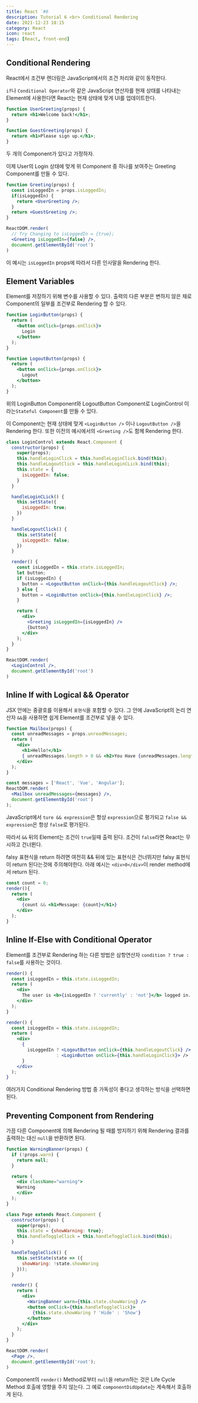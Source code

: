 ```yaml
---
title: React `#6
description: Tutorial 6 <br> Conditional Rendering
date: 2021-12-23 18:15
category: React
icon: react
tags: [React, front-end]
---
```


## Conditional Rendering

React에서 조건부 렌더링은 JavaScript에서의 조건 처리와 같이 동작한다.

`if`나 `Conditional Operator`와 같은 JavaScript 연산자를 현재 상태를 나타내는 Element에 사용한다면 React는 현재 상태에 맞게 UI를 업데이트한다.

```jsx
function UserGreeting(props) {
  return <h1>Welcome back!</h1>;
}

function GuestGreeting(props) {
  return <h1>Please sign up.</h1>;
}
```

두 개의 Component가 있다고 가정하자.

이제 User의 Login 상태에 맞게 위 Component 중 하나를 보여주는 Greeting Component를 만들 수 있다.

```jsx
function Greeting(props) {
  const isLoggedIn = props.isLoggedIn;
  if(isLoggedIn) {
    return <UserGreeting />;
  }
  return <GuestGreeting />;
}

ReactDOM.render(
  // Try Changing to isLoggedIn = {true};
  <Greeting isLoggedIn={false} />,
  document.getElementById('root')
)
```

이 예시는 `isLoggedIn` props에 따라서 다른 인사말을 Rendering 한다.

## Element Variables

Element를 저장하기 위해 변수를 사용할 수 있다. 출력의 다른 부분은 변하지 않은 채로 Component의 일부를 조건부로 Rendering 할 수 있다.

```jsx
function LoginButton(props) {
  return (
    <button onClick={props.onClick}>
      Login
    </button>
  );
}

function LogoutButton(props) {
  return (
    <button onClick={props.onClick}>
      Logout
    </button>
  );
}
```
위의 LoginButton Component와 LogoutButton Component로 LoginControl 이라는`Stateful Component`를 만들 수 있다.

이 Component는 현재 상태에 맞게 `<LoginButton />` 이나 `LogoutButton />`을 Rendering 한다. 또한 이전의 예시에서의 `<Greeting />`도 함께 Rendering 한다.

```jsx
class LoginControl extends React.Component {
  constructor(props) {
    super(props);
    this.handleLoginClick = this.handleLoginClick.bind(this);
    this.handleLogoutClick = this.handleLoginCLick.bind(this);
    this.state = {
      isLoggedIn: false;
    }
  }

  handleLoginCLick() {
    this.setState({
      isLoggedIn: true;
    })
  }

  handleLogoutClick() {
    this.setState({
      isLoggedIn: false;
    })
  }

  render() {
    const isLoggedIn = this.state.isLoggedIn;
    let button;
    if (isLoggedIn) {
      button = <LogoutButton onClick={this.handleLogoutClick} />;
    } else {
      button = <LoginButton onClick={this.handleLoginClick} />;
    }

    return (
      <div>
        <Greeting isLoggedIn={isLoggedIn} />
        {button}
      </div>
    );
  }
}

ReactDOM.render(
  <LoginControl />,
  document.getElementById('root')
)
```

## Inline If with Logical && Operator

JSX 안에는 중괄호를 이용해서 `표현식`을 포함할 수 있다. 그 안에 JavaScript의 논리 연산자 `&&`을 사용하면 쉽게 Element를 조건부로 넣을 수 있다.

```jsx
function Mailbox(props) {
  const unreadMessages = props.unreadMessages;
  return (
    <div>
      <h1>Hello!</h1>
      { unreadMessages.length > 0 && <h2>You Have {unreadMessages.length} unread messages.</h2> }
    </div>
  );
}

const messages = ['React', 'Vue', 'Angular'];
ReactDOM.render(
  <Mailbox unreadMessages={messages} />,
  document.getElementById('root')
);
```

JavaScript에서 `ture && expression`은 항상 `expression`으로 평가되고 `false && expression`은 항상 `false`로 평가된다.

따라서 `&&` 뒤의 Element는 조건이 `true`일때 출력 된다. 조건이 `false`라면 React는 무시하고 건너뛴다.

falsy 표현식을 return 하려면 여전히 && 뒤에 있는 표현식은 건너뛰지만 falsy 표현식이 return 된다는것에 주의해야한다. 아래 예시는 `<div>0</div>`이 render method에서 return 된다.

```jsx
const count = 0;
render(){
  return (
    <div>
      {count && <h1>Message: {count}</h1>}
    </div>
  );
}
```

## Inline If-Else with Conditional Operator

Element를 조건부로 Rendering 하는 다른 방법은 삼항연산자 `condition ? true : false`를 사용하는 것이다.

```jsx
render() {
  const isLoggedIn = this.state.isLoggedIn;
  return (
    <div>
      The user is <b>{isLoggedIn ? 'currently' : 'not'}</b> logged in.
    </div>
  );
}
```

```jsx
render() {
  const isLoggedIn = this.state.isLoggedIn;
  return (
    <div>
      {
        isLoggedIn ? <LogoutButton onClick={this.handleLogoutClick} /> 
                   : <LoginButton onClick={this.handleLoginClick}> />
      }
    </div>
  );
}
```

여러가지 Conditional Rendering 방법 중 가독성이 좋다고 생각하는 방식을 선택하면 된다.

## Preventing Component from Rendering

가끔 다른 Component에 의해 Rendering 될 때를 방지하기 위해 Rendering 결과를 출력하는 대신 `null`을 반환하면 된다.

```jsx
function WarningBanner(props) {
  if (!props.warn) {
    return null;
  }

  return (
    <div className="warning">
    Warning
    </div>
  );
}

class Page extends React.Component {
  constructor(props) {
    super(props);
    this.state = {showWarning: true};
    this.handleToggleClick = this.handleToggleClick.bind(this);
  }

  handleToggleClick() {
    this.setState(state => ({
      showWaring: !state.showWaring
    }));
  }

  render() {
    return (
      <div>
        <WaringBanner warn={this.state.showWaring} />
        <button onClick={this.handleToggleClick}>
          {this.state.showWaring ? 'Hide' : 'Show'}
        </button>
      </div>
    );
  }
}

ReactDOM.render(
  <Page />,
  document.getElementById('root');
)
```

Component의 `render()` Method로부터 `null`을 return하는 것은 Life Cycle Method 호출에 영향을 주지 않는다. 그 예로 `componentDidUpdate`는 계속해서 호출하게 된다.